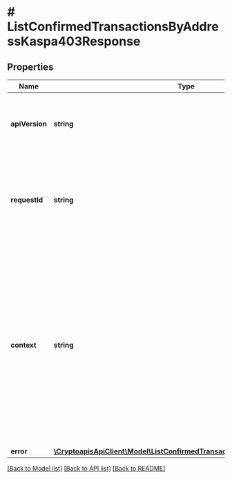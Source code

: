 # # ListConfirmedTransactionsByAddressKaspa403Response

## Properties

Name | Type | Description | Notes
------------ | ------------- | ------------- | -------------
**apiVersion** | **string** | Specifies the version of the API that incorporates this endpoint. |
**requestId** | **string** | Defines the ID of the request. The &#x60;requestId&#x60; is generated by Crypto APIs and it&#39;s unique for every request. |
**context** | **string** | In batch situations the user can use the context to correlate responses with requests. This property is present regardless of whether the response was successful or returned as an error. &#x60;context&#x60; is specified by the user. | [optional]
**error** | [**\CryptoapisApiClient\Model\ListConfirmedTransactionsByAddressKaspaE403**](ListConfirmedTransactionsByAddressKaspaE403.md) |  |

[[Back to Model list]](../../README.md#models) [[Back to API list]](../../README.md#endpoints) [[Back to README]](../../README.md)
